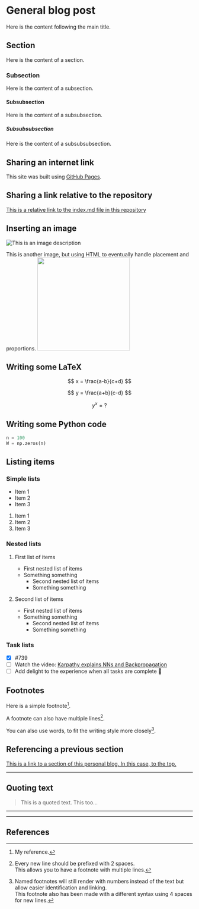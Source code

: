 # General blog post
<!-- Due to a plugin called `jekyll-titles-from-headings` which is supported by GitHub Pages by default. The above header (in the markdown file) will be automatically used as the pages title. -->
Here is the content following the main title.

<!-- dark theme using DarkReader -->
<script src="//unpkg.com/darkreader@4.9.40/darkreader.js"></script>
<script type="text/javascript">
  DarkReader.setFetchMethod(window.fetch); // Fix to remedy CORS errors in chrome console
  //DarkReader.enable();
  DarkReader.auto( {brightness: 100, contrast: 90, sepia: 10} );
</script>

## Section
Here is the content of a section.

### Subsection
Here is the content of a subsection.

#### Subsubsection
Here is the content of a subsubsection.

##### Subsubsubsection
Here is the content of a subsubsubsection.


## Sharing an internet link
This site was built using [GitHub Pages](https://pages.github.com/).


## Sharing a link relative to the repository
[This is a relative link to the index.md file in this repository](/index.md)


## Inserting an image
![This is an image description](https://myoctocat.com/assets/images/base-octocat.svg)

This is another image, but using HTML to eventually handle placement and proportions.
<img src="https://octodex.github.com/images/jetpacktocat.png"
height="250">

<!-- ### Inserting an image depending on the color scheme
<picture>
  <source media="(prefers-color-scheme: dark)" srcset="https://user-images.githubusercontent.com/25423296/163456776-7f95b81a-f1ed-45f7-b7ab-8fa810d529fa.png">
  <source media="(prefers-color-scheme: light)" srcset="https://user-images.githubusercontent.com/25423296/163456779-a8556205-d0a5-45e2-ac17-42d089e3c3f8.png">
  <img alt="Shows an illustrated sun in light color mode and a moon with stars in dark color mode." src="https://user-images.githubusercontent.com/25423296/163456779-a8556205-d0a5-45e2-ac17-42d089e3c3f8.png">
</picture> -->


## Writing some LaTeX
$$
x = \frac{a-b}{c+d}
$$

$$
y = \frac{a+b}{c-d}
$$

$$
y^x = ?
$$


## Writing some Python code
```python
n = 100
W = np.zeros(n)
```


## Listing items
### Simple lists
- Item 1
- Item 2
- Item 3

1. Item 1
2. Item 2
3. Item 3

### Nested lists
1. First list of items
   - First nested list of items
   - Something something
     - Second nested list of items
     - Something something

2. Second list of items
   * First nested list of items
   * Something something
     * Second nested list of items
     * Something something

### Task lists
- [x] #739
- [ ] Watch the video: [Karpathy explains NNs and Backpropagation](https://www.youtube.com/watch?v=VMj-3S1tku0&t=85s)
- [ ] Add delight to the experience when all tasks are complete :tada:

## Footnotes
Here is a simple footnote[^1].

A footnote can also have multiple lines[^2].  

You can also use words, to fit the writing style more closely[^note].

[^1]: My reference.

[^2]: Every new line should be prefixed with 2 spaces.  
  This allows you to have a footnote with multiple lines.

[^note]:
    Named footnotes will still render with numbers instead of the text but allow easier identification and linking.  
    This footnote also has been made with a different syntax using 4 spaces for new lines.
    


## Referencing a previous section
[This is a link to a section of this personal blog. In this case, to the top.](https://github.com/ktroyan/ktroyan.github.io/blob/main/_posts/2021-03-08-blog-post-title-from-file-name.md#main-title)


---
<!-- 
## Using emojis
:smiling_face_with_tear:
:shushing_face:
:neutral_face:
:raised_eyebrow:
:unamused:
:face_exhaling:
:expressionless:
:relieved:
:sleeping:
:pensive:
:face_with_head_bandage:
:face_with_spiral_eyes:
:sneezing_face:
:dizzy_face:
:confused:
:pleading_face:
:cry:
:sweat:
:tired_face:
:frowning_face:
:flushed:
:disappointed_relieved:
:sob:
:confounded:
:yawning_face:
:weary:
:skull:
:skull_and_crossbones:
:ghost:
:robot:
:broken_heart:
:thought_balloon:
:zzz:
:thumbsup:
:thumbsdown:
:point_up:
:clap:
:handshake:
:writing_hand:
:brain:
:deaf_man:
:man_shrugging:
:bowing_man:
:no_good:
:no_good_man:
:man_facepalming:
:octocat:

--- -->


## Quoting text
> This is a quoted text.
> This too...

---
---

## References



